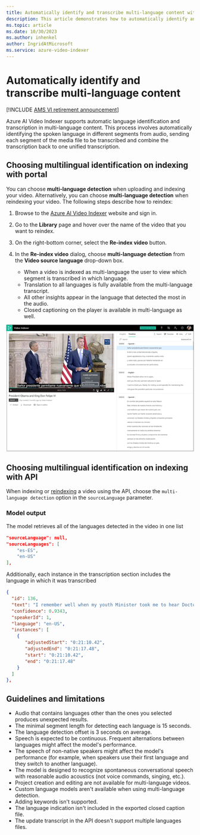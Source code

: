 ```yaml
---
title: Automatically identify and transcribe multi-language content with Azure AI Video Indexer
description: This article demonstrates how to automatically identify and transcribe multi-language content with Azure AI Video Indexer.
ms.topic: article
ms.date: 10/30/2023
ms.author: inhenkel
author: IngridAtMicrosoft
ms.service: azure-video-indexer
---
```


# Automatically identify and transcribe multi-language content

[!INCLUDE [AMS VI retirement announcement](./includes/important-ams-retirement-avi-announcement.md)]

Azure AI Video Indexer supports automatic language identification and transcription in multi-language content. This process involves automatically identifying the spoken language in different segments from audio, sending each segment of the media file to be transcribed and combine the transcription back to one unified transcription. 

## Choosing multilingual identification on indexing with portal

You can choose **multi-language detection** when uploading and indexing your video. Alternatively, you can choose **multi-language detection**  when reindexing your video. The following steps describe how to reindex:

1. Browse to the [Azure AI Video Indexer](https://vi.microsoft.com/) website and sign in.
1. Go to the **Library** page and hover over the name of the video that you want to reindex. 
1. On the right-bottom corner, select the **Re-index video** button. 
1. In the **Re-index video** dialog, choose **multi-language detection** from the **Video source language** drop-down box.

    * When a video is indexed as multi-language the user to view which segment is transcribed in which language.
    * Translation to all languages is fully available from the multi-language transcript.
    * All other insights appear in the language that detected the most in the audio.
    * Closed captioning on the player is available in multi-language as well.

![Portal experience](./media/multi-language-identification-transcription/portal-experience.png)

## Choosing multilingual identification on indexing with API

When indexing or [reindexing](https://api-portal.videoindexer.ai/api-details#api=Operations&operation=Re-Index-Video) a video using the API, choose the `multi-language detection` option in the `sourceLanguage` parameter.

### Model output

The model retrieves all of the languages detected in the video in one list

```json
"sourceLanguage": null,
"sourceLanguages": [
    "es-ES",
    "en-US"
],
```

Additionally, each instance in the transcription section includes the language in which it was transcribed

```json
{
  "id": 136,
  "text": "I remember well when my youth Minister took me to hear Doctor King I was a teenager.",
  "confidence": 0.9343,
  "speakerId": 1,
  "language": "en-US",
  "instances": [
    {
       "adjustedStart": "0:21:10.42",
       "adjustedEnd": "0:21:17.48",
       "start": "0:21:10.42",
       "end": "0:21:17.48"
    }
  ]
},
```

## Guidelines and limitations

* Audio that contains languages other than the ones you selected produces unexpected results.
* The minimal segment length for detecting each language is 15 seconds.
* The language detection offset is 3 seconds on average.
* Speech is expected to be continuous. Frequent alternations between languages might affect the model's performance.
* The speech of non-native speakers might affect the model's performance (for example, when speakers use their first language and they switch to another language).
* The model is designed to recognize spontaneous conversational speech with reasonable audio acoustics (not voice commands, singing, etc.).
* Project creation and editing are not available for multi-language videos.
* Custom language models aren't available when using multi-language detection.
* Adding keywords isn't supported.
* The language indication isn't included in the exported closed caption file.
* The update transcript in the API doesn't support multiple languages files.
